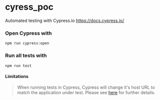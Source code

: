 # cyress_poc
Automated testing with Cypress.io https://docs.cypress.io/

### Open Cypress with
`npm run cypress:open`

### Run all tests with
`npm run test`

#### Limitations
> When running tests in Cypress, Cypress will change it's host URL to match the application under test. Please see [here]('https://docs.cypress.io/guides/guides/web-security.html#One-Superdomain-per-Test') for further details.
